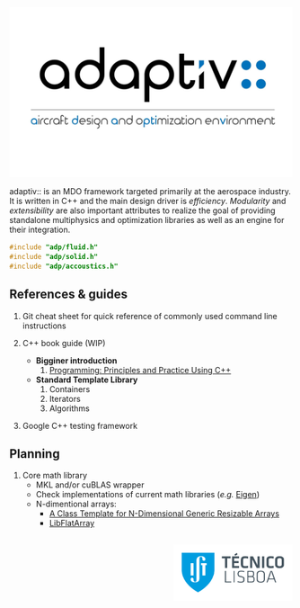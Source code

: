![adaptive-logo](./doc/adaptive.jpeg)

adaptiv:: is an MDO framework targeted primarily at the aerospace industry. It is written in C++ and the main design driver is *efficiency*. *Modularity* and *extensibility* are also important attributes to realize the goal of providing standalone multiphysics and optimization libraries as well as an engine for their integration.

```cpp
#include "adp/fluid.h"
#include "adp/solid.h"
#include "adp/accoustics.h"
```

## References & guides

1. Git cheat sheet for quick reference of commonly used command line instructions

2. C++ book guide (WIP)
    * **Bigginer introduction**
        1. [Programming: Principles and Practice Using C++](https://www.amazon.com/dp/0321992784/)
    * **Standard Template Library**
        1. Containers
        2. Iterators
        3. Algorithms
3. Google C++ testing framework

## Planning

1. Core math library
    * MKL and/or cuBLAS wrapper
    * Check implementations of current math libraries (_e.g._  [Eigen](http://eigen.tuxfamily.org))
    * N-dimentional arrays:
        * [A Class Template for N-Dimensional Generic Resizable Arrays](http://www.drdobbs.com/a-class-template-for-n-dimensional-gener/184401319)
        * [LibFlatArray](http://www.libgeodecomp.org/libflatarray.html)
##

<p align="right">
    <a ref="https://tecnico.ulisboa.pt/en/">
    <img src="./doc/IST_logo.png" height="100" alt="IST-logo" align="right" >
</p>